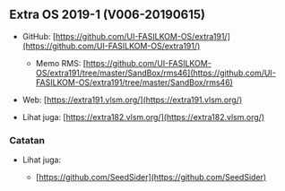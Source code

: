 ## Extra OS 2019-1 (V006-20190615)

- GitHub: [https://github.com/UI-FASILKOM-OS/extra191/](https://github.com/UI-FASILKOM-OS/extra191/)

  - Memo RMS: [https://github.com/UI-FASILKOM-OS/extra191/tree/master/SandBox/rms46](https://github.com/UI-FASILKOM-OS/extra191/tree/master/SandBox/rms46)

- Web: [https://extra191.vlsm.org/](https://extra191.vlsm.org/)

- Lihat juga: [https://extra182.vlsm.org/](https://extra182.vlsm.org/)

### Catatan

- Lihat juga:

  - [https://github.com/SeedSider](https://github.com/SeedSider)



